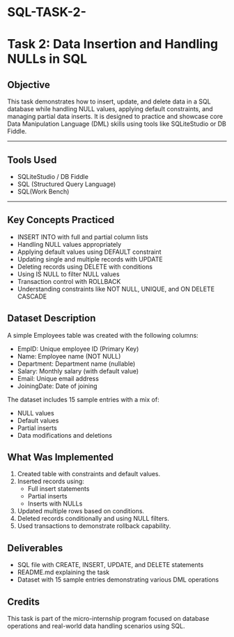 # SQL-TASK-2-
#  Task 2: Data Insertion and Handling NULLs in SQL

##  Objective
This task demonstrates how to insert, update, and delete data in a SQL database while handling NULL values, applying default constraints, and managing partial data inserts. It is designed to practice and showcase core Data Manipulation Language (DML) skills using tools like SQLiteStudio or DB Fiddle.

---

##  Tools Used
- SQLiteStudio / DB Fiddle
- SQL (Structured Query Language)
- SQL(Work Bench)
---

##  Key Concepts Practiced
- INSERT INTO with full and partial column lists
- Handling NULL values appropriately
- Applying default values using DEFAULT constraint
- Updating single and multiple records with UPDATE
- Deleting records using DELETE with conditions
- Using IS NULL to filter NULL values
- Transaction control with ROLLBACK
- Understanding constraints like NOT NULL, UNIQUE, and ON DELETE CASCADE


##  Dataset Description
A simple Employees table was created with the following columns:
- EmpID: Unique employee ID (Primary Key)
- Name: Employee name (NOT NULL)
- Department: Department name (nullable)
- Salary: Monthly salary (with default value)
- Email: Unique email address
- JoiningDate: Date of joining

The dataset includes 15 sample entries with a mix of:
- NULL values
- Default values
- Partial inserts
- Data modifications and deletions

##  What Was Implemented
1. Created table with constraints and default values.
2. Inserted records using:
   - Full insert statements
   - Partial inserts
   - Inserts with NULLs
3. Updated multiple rows based on conditions.
4. Deleted records conditionally and using NULL filters.
5. Used transactions to demonstrate rollback capability.

## Deliverables
-  SQL file with CREATE, INSERT, UPDATE, and DELETE statements
-  README.md explaining the task
-  Dataset with 15 sample entries demonstrating various DML operations

##  Credits
This task is part of the micro-internship program focused on database operations and real-world data handling scenarios using SQL.
